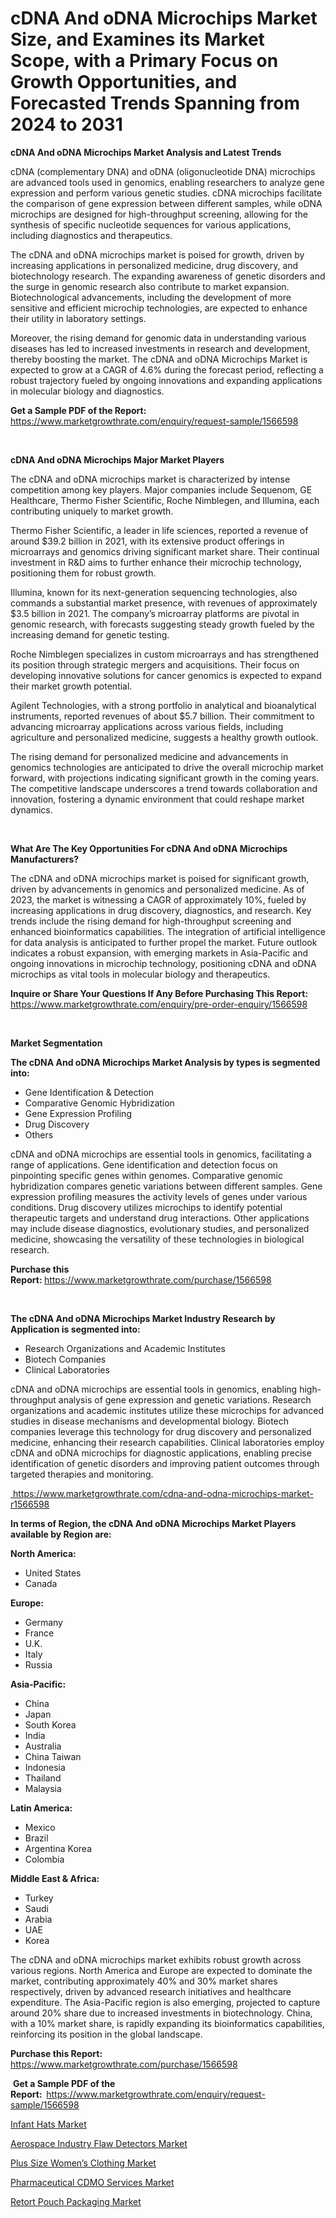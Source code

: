 <p><h1>cDNA And oDNA Microchips Market Size, and Examines its Market Scope, with a Primary Focus on Growth Opportunities, and Forecasted Trends Spanning from 2024 to 2031</h1></p><p><strong>cDNA And oDNA Microchips Market Analysis and Latest Trends</strong></p>
<p><p>cDNA (complementary DNA) and oDNA (oligonucleotide DNA) microchips are advanced tools used in genomics, enabling researchers to analyze gene expression and perform various genetic studies. cDNA microchips facilitate the comparison of gene expression between different samples, while oDNA microchips are designed for high-throughput screening, allowing for the synthesis of specific nucleotide sequences for various applications, including diagnostics and therapeutics.</p><p>The cDNA and oDNA microchips market is poised for growth, driven by increasing applications in personalized medicine, drug discovery, and biotechnology research. The expanding awareness of genetic disorders and the surge in genomic research also contribute to market expansion. Biotechnological advancements, including the development of more sensitive and efficient microchip technologies, are expected to enhance their utility in laboratory settings.</p><p>Moreover, the rising demand for genomic data in understanding various diseases has led to increased investments in research and development, thereby boosting the market. The cDNA and oDNA Microchips Market is expected to grow at a CAGR of 4.6% during the forecast period, reflecting a robust trajectory fueled by ongoing innovations and expanding applications in molecular biology and diagnostics.</p></p>
<p><strong>Get a Sample PDF of the Report:&nbsp;</strong> <a href="https://www.marketgrowthrate.com/enquiry/request-sample/1566598">https://www.marketgrowthrate.com/enquiry/request-sample/1566598</a></p>
<p>&nbsp;</p>
<p><strong>cDNA And oDNA Microchips Major Market Players</strong></p>
<p><p>The cDNA and oDNA microchips market is characterized by intense competition among key players. Major companies include Sequenom, GE Healthcare, Thermo Fisher Scientific, Roche Nimblegen, and Illumina, each contributing uniquely to market growth.</p><p>Thermo Fisher Scientific, a leader in life sciences, reported a revenue of around $39.2 billion in 2021, with its extensive product offerings in microarrays and genomics driving significant market share. Their continual investment in R&D aims to further enhance their microchip technology, positioning them for robust growth.</p><p>Illumina, known for its next-generation sequencing technologies, also commands a substantial market presence, with revenues of approximately $3.5 billion in 2021. The company’s microarray platforms are pivotal in genomic research, with forecasts suggesting steady growth fueled by the increasing demand for genetic testing.</p><p>Roche Nimblegen specializes in custom microarrays and has strengthened its position through strategic mergers and acquisitions. Their focus on developing innovative solutions for cancer genomics is expected to expand their market growth potential.</p><p>Agilent Technologies, with a strong portfolio in analytical and bioanalytical instruments, reported revenues of about $5.7 billion. Their commitment to advancing microarray applications across various fields, including agriculture and personalized medicine, suggests a healthy growth outlook.</p><p>The rising demand for personalized medicine and advancements in genomics technologies are anticipated to drive the overall microchip market forward, with projections indicating significant growth in the coming years. The competitive landscape underscores a trend towards collaboration and innovation, fostering a dynamic environment that could reshape market dynamics.</p></p>
<p>&nbsp;</p>
<p><strong>What Are The Key Opportunities For cDNA And oDNA Microchips Manufacturers?</strong></p>
<p><p>The cDNA and oDNA microchips market is poised for significant growth, driven by advancements in genomics and personalized medicine. As of 2023, the market is witnessing a CAGR of approximately 10%, fueled by increasing applications in drug discovery, diagnostics, and research. Key trends include the rising demand for high-throughput screening and enhanced bioinformatics capabilities. The integration of artificial intelligence for data analysis is anticipated to further propel the market. Future outlook indicates a robust expansion, with emerging markets in Asia-Pacific and ongoing innovations in microchip technology, positioning cDNA and oDNA microchips as vital tools in molecular biology and therapeutics.</p></p>
<p><strong>Inquire or Share Your Questions If Any Before Purchasing This Report:</strong> <a href="https://www.marketgrowthrate.com/enquiry/pre-order-enquiry/1566598">https://www.marketgrowthrate.com/enquiry/pre-order-enquiry/1566598</a></p>
<p>&nbsp;</p>
<p><strong>Market Segmentation</strong></p>
<p><strong>The cDNA And oDNA Microchips Market Analysis by types is segmented into:</strong></p>
<p><ul><li>Gene Identification & Detection</li><li>Comparative Genomic Hybridization</li><li>Gene Expression Profiling</li><li>Drug Discovery</li><li>Others</li></ul></p>
<p><p>cDNA and oDNA microchips are essential tools in genomics, facilitating a range of applications. Gene identification and detection focus on pinpointing specific genes within genomes. Comparative genomic hybridization compares genetic variations between different samples. Gene expression profiling measures the activity levels of genes under various conditions. Drug discovery utilizes microchips to identify potential therapeutic targets and understand drug interactions. Other applications may include disease diagnostics, evolutionary studies, and personalized medicine, showcasing the versatility of these technologies in biological research.</p></p>
<p><strong>Purchase this Report:&nbsp;</strong><a href="https://www.marketgrowthrate.com/purchase/1566598">https://www.marketgrowthrate.com/purchase/1566598</a></p>
<p>&nbsp;</p>
<p><strong>The cDNA And oDNA Microchips Market Industry Research by Application is segmented into:</strong></p>
<p><ul><li>Research Organizations and Academic Institutes</li><li>Biotech Companies</li><li>Clinical Laboratories</li></ul></p>
<p><p>cDNA and oDNA microchips are essential tools in genomics, enabling high-throughput analysis of gene expression and genetic variations. Research organizations and academic institutes utilize these microchips for advanced studies in disease mechanisms and developmental biology. Biotech companies leverage this technology for drug discovery and personalized medicine, enhancing their research capabilities. Clinical laboratories employ cDNA and oDNA microchips for diagnostic applications, enabling precise identification of genetic disorders and improving patient outcomes through targeted therapies and monitoring.</p></p>
<p><a href="https://www.marketgrowthrate.com/cdna-and-odna-microchips-market-r1566598">&nbsp;https://www.marketgrowthrate.com/cdna-and-odna-microchips-market-r1566598</a></p>
<p><strong>In terms of Region, the cDNA And oDNA Microchips Market Players available by Region are:</strong></p>
<p>
    <p> <strong> North America: </strong>
        <ul>
            <li>United States</li>
            <li>Canada</li>
        </ul>
        </p> 
    <p> <strong> Europe: </strong>
        <ul>
            <li>Germany</li>
            <li>France</li>
            <li>U.K.</li>
            <li>Italy</li>
            <li>Russia</li>
        </ul>
        </p> 
    <p> <strong> Asia-Pacific: </strong>
        <ul>
            <li>China</li>
            <li>Japan</li>
            <li>South Korea</li>
            <li>India</li>
            <li>Australia</li>
            <li>China Taiwan</li>
            <li>Indonesia</li>
            <li>Thailand</li>
            <li>Malaysia</li>
        </ul>
        </p> 
    <p> <strong> Latin America: </strong>
        <ul>
            <li>Mexico</li>
            <li>Brazil</li>
            <li>Argentina Korea</li>
            <li>Colombia</li>
        </ul>
        </p> 
    <p> <strong> Middle East & Africa: </strong>
        <ul>
            <li>Turkey</li>
            <li>Saudi</li>
            <li>Arabia</li>
            <li>UAE</li>
            <li>Korea</li>
        </ul>
    </p>
    </p>
<p><p>The cDNA and oDNA microchips market exhibits robust growth across various regions. North America and Europe are expected to dominate the market, contributing approximately 40% and 30% market shares respectively, driven by advanced research initiatives and healthcare expenditure. The Asia-Pacific region is also emerging, projected to capture around 20% share due to increased investments in biotechnology. China, with a 10% market share, is rapidly expanding its bioinformatics capabilities, reinforcing its position in the global landscape.</p></p>
<p><strong>Purchase this Report: </strong><a href="https://www.marketgrowthrate.com/purchase/1566598">https://www.marketgrowthrate.com/purchase/1566598</a></p>
<p>&nbsp;<strong>Get a Sample PDF of the Report:&nbsp;&nbsp;</strong><a href="https://www.marketgrowthrate.com/enquiry/request-sample/1566598">https://www.marketgrowthrate.com/enquiry/request-sample/1566598</a></p>
<p><strong></strong></p>
<p><p><a href="https://www.linkedin.com/pulse/global-infant-hats-market-landscape-future-trends-strategic-tzioc?trackingId=%2FC9XMDdzQ3eq0dYgCZGYbA%3D%3D">Infant Hats Market</a></p><p><a href="https://medium.com/@williamsmckinley11/aerospace-industry-flaw-detectors-industry-analysis-report-its-market-size-share-trends-by-78b4e53aceca?postPublishedType=repub">Aerospace Industry Flaw Detectors Market</a></p><p><a href="https://github.com/JakirUddin511/Market-Research-Report-List-1/blob/main/plus-size-womens-clothing-market.md">Plus Size Women’s Clothing Market</a></p><p><a href="https://github.com/AbbasMahmud554/Market-Research-Report-List-1/blob/main/pharmaceutical-cdmo-services-market.md">Pharmaceutical CDMO Services Market</a></p><p><a href="https://issuu.com/reportprime-2/docs/retort-pouch-packaging-market-size-_a97e4dda52658a">Retort Pouch Packaging Market</a></p></p>